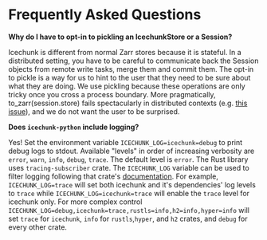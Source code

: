 # Frequently Asked Questions

**Why do I have to opt-in to pickling an IcechunkStore or a Session?**

Icechunk is different from normal Zarr stores because it is stateful. In a distributed setting, you have to be careful to communicate back the Session objects from remote write tasks, merge them and commit them. The opt-in to pickle is a way for us to hint to the user that they need to be sure about what they are doing. We use pickling because these operations are only tricky once you cross a process boundary. More pragmatically, to_zarr(session.store) fails spectacularly in distributed contexts (e.g. [this issue](https://github.com/earth-mover/icechunk/issues/383)), and we do not want the user to be surprised.

**Does `icechunk-python` include logging?**

Yes! Set the environment variable `ICECHUNK_LOG=icechunk=debug` to print debug logs to stdout. Available "levels" in order of increasing verbosity are `error`, `warn`, `info`, `debug`, `trace`. The default level is `error`. The Rust library uses `tracing-subscriber` crate. The `ICECHUNK_LOG` variable can be used to filter logging following that crate's [documentation](https://docs.rs/tracing-subscriber/latest/tracing_subscriber/filter/struct.EnvFilter.html#directives). For example, `ICECHUNK_LOG=trace` will set both icechunk and it's dependencies' log levels to `trace` while `ICECHUNK_LOG=icechunk=trace` will enable the `trace` level for icechunk only. For more complex control `ICECHUNK_LOG=debug,icechunk=trace,rustls=info,h2=info,hyper=info` will set `trace` for `icechunk`, `info` for `rustls`,`hyper`, and `h2` crates, and `debug` for every other crate.
